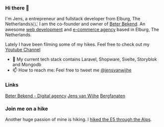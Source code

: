 ### Hi there 👋

I'm Jens, a entrepreneur and fullstack developer from  Elburg, The Netherlands🇳🇱  I am the co-founder and owner of [Beter Bekend](https://www.beterbekend.nl). An awesome [web development](https://www.beterbekend.nl/diensten/development/web-development) and [e-commerce agency](https://www.beterbekend.nl/diensten/development/e-commerce) based in Elburg, The Netherlands. 

Lately I have been filming some of my hikes. Feel free to check out my [Youtube Channel](https://www.youtube.com/channel/UCuqx6IneZ6jm0_1V-YkpSDQ)


- 🔭  My current tech stack contains Laravel, Shopware, Svelte, Storyblok and Mongodb  
- 📫  How to reach me: Feel free to tweet me [@jensvanwijhe](https://twitter.com/jensvanwijhe)


### Links
[Beter Bekend - Digital agency](https://www.beterbekend.nl)
[Jens van Wijhe](https://www.jvw.dev)
[Bergfanaten](https://www.bergfanaten.nl)



### Join me on a hike
Another huge passion of mine is hiking. I [hiked the E5 through the Alps](https://www.youtube.com/watch?v=lSM0VAqSOeg). 
